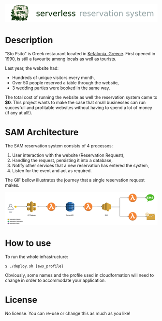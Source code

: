 ![](./animations/banner.png)

# Description
"Sto Psito" is Greek restaurant located in [Kefalonia, Greece](https://goo.gl/maps/rGNRG2g3ZwP2). First opened in 1990, is still a favourite among locals as well as tourists.

Last year, the website had: 
- Hundreds of unique visitors every month,
- Over 50 people reserved a table through the website,
- 3 wedding parties were booked in the same way. 

The total cost of running the website as well the reservation system came to **$0**. This project wants to make the case that small businesses can run succesfull and profitable websites without having to spend a lot of money (if any at all!).

# SAM Architecture
The SAM reservation system consists of 4 processes:
1. User interaction with the website (Reservation Request),
1. Handling the request, persisting it into a database,
1. Notify other services that a new reservation has entered the system,
1. Listen for the event and act as required.

The GIF bellow illustrates the journey that a single reservation request makes. 

![](animations/stopsito-sam-animation.gif)

# How to use
To run the whole infrastructure: 
```
$ ./deploy.sh {aws_profile}
```

Obviously, some names and the profile used in cloudformation will need to change in order to accommodate your application. 

# License 
No license. You can re-use or change this as much as you like! 
